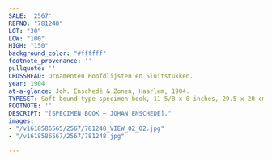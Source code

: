 ```yaml
---
SALE: '2567'
REFNO: "781248"
LOT: "30"
LOW: "100"
HIGH: "150"
background_color: "#ffffff"
footnote_provenance: ''
pullquote: ''
CROSSHEAD: Ornamenten Hoofdlijsten en Sluitstukken.
year: 1904
at-a-glance: Joh. Enschedé & Zonen, Haarlem, 1904.
TYPESET: Soft-bound type specimen book, 11 5/8 x 8 inches, 29.5 x 20 cm.
FOOTNOTE: ''
DESCRIPT: "[SPECIMEN BOOK — JOHAN ENSCHEDÉ]."
images:
- "/v1618586565/2567/781248_VIEW_02_02.jpg"
- "/v1618586567/2567/781248.jpg"

---
```

